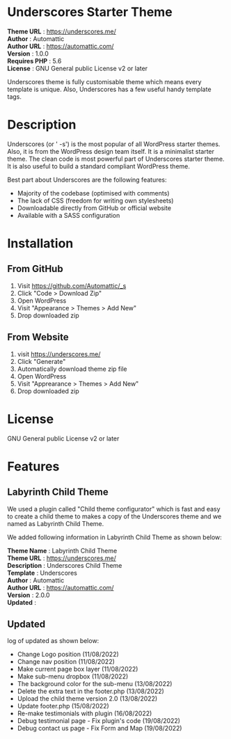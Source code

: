 
# Underscores Starter Theme

**Theme URL** : https://underscores.me/ <br>
**Author** : Automattic <br>
**Author URL** : https://automattic.com/ <br>
**Version** : 1.0.0 <br>
**Requires PHP** : 5.6 <br>
**License** : GNU General public License v2 or later <br>

Underscores theme is fully customisable theme which means every template is unique. Also, Underscores has a few useful handy template tags. 

# Description

Underscores (or ' -s') is the most popular of all WordPress starter themes. Also, it is from the WordPress design team itself. It is a minimalist starter theme. The clean code is most powerful part of Underscores starter theme. It is also useful to build a standard compliant WordPress theme.

Best part about Underscores are the following features: <br>

- Majority of the codebase (optimised with comments)
- The lack of CSS (freedom for writing own stylesheets)
- Downloadable directly from GitHub or official website
- Available with a SASS configuration

# Installation

## From GitHub 

1. Visit https://github.com/Automattic/_s
2. Click "Code > Download Zip"
3. Open WordPress
4. Visit "Appearance > Themes > Add New"
5. Drop downloaded zip

## From Website

1. visit https://underscores.me/
2. Click "Generate"
3. Automatically download theme zip file
4. Open WordPress
5. Visit "Apprearance > Themes > Add New"
6. Drop downloaded zip


# License

GNU General public License v2 or later

# Features

## Labyrinth Child Theme

We used a plugin called "Child theme configurator" which is fast and easy to create a child theme to makes a copy of the Underscores theme and we named as Labyrinth Child Theme.

We added following information in Labyrinth Child Theme as shown below:
 
**Theme Name** : Labyrinth Child Theme <br>
**Theme URL** : https://underscores.me/ <br>
**Description** : Underscores Child Theme <br>
**Template** : Underscores <br>
**Author** : Automattic <br>
**Author URL** : https://automattic.com/ <br>
**Version** : 2.0.0 <br>
**Updated** :  <br>

## Updated

log of updated as shown below:

- Change Logo position (11/08/2022)
- Change nav position (11/08/2022)
- Make current page box layer (11/08/2022)
- Make sub-menu dropbox (11/08/2022)
- The background color for the sub-menu (13/08/2022)
- Delete the extra text in the footer.php (13/08/2022)
- Upload the child theme version 2.0 (13/08/2022)
- Update footer.php (15/08/2022)
- Re-make testimonials with plugin (16/08/2022)
- Debug testimonial page - Fix plugin's code (19/08/2022)
- Debug contact us page - Fix Form and Map (19/08/2022)
